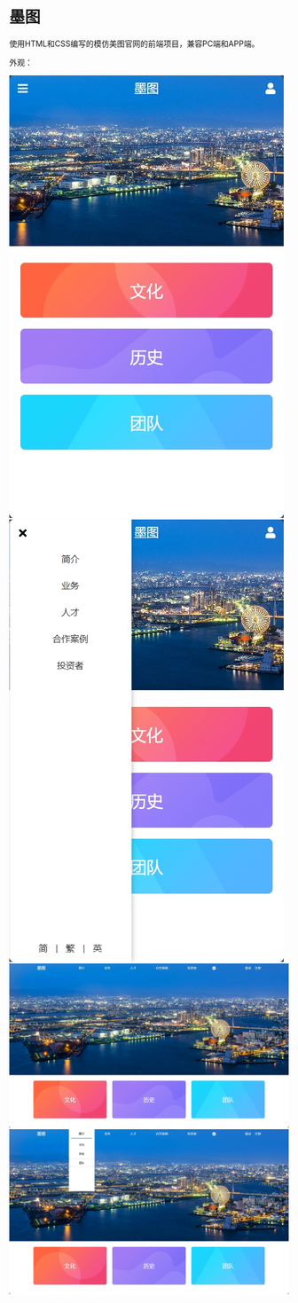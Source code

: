 # 墨图

使用HTML和CSS编写的模仿美图官网的前端项目，兼容PC端和APP端。

外观：

![页面-1](file/页面-1.jpg)
![页面-2](file/页面-2.jpg)
![页面-3](file/页面-3.jpg)
![页面-4](file/页面-4.jpg)
